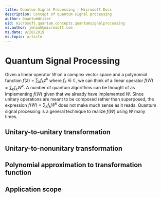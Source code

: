 ```yaml
---
title: Quantum Signal Processing | Microsoft Docs 
description: Concept of quantum signal processing
author: QuantumWriter
uid: microsoft.quantum.concepts.quantumsignalprocessing
ms.author: jwhaah@microsoft.com 
ms.date: 9/20/2019
ms.topic: article
---
```


# Quantum Signal Processing

Given a linear operator $W$ on a complex vector space and a polynomial function $f(z) = \sum_k f_k z^k$ where $f_k \in \mathbb{C}$,
we can think of a linear operator $f(W) = \sum_k f_k W^k$.
A number of quantum algorithms can be thought of as implementing $f(W)$ given that we already have implemented $W$.
Since unitary operations are meant to be composed rather than superposed,
the expression $f(W) = \sum_k f_k W^k$ does not make much sense as it reads.
Quantum signal processing is a general technique to realize $f(W)$ using $W$ many times.

## Unitary-to-unitary transformation

## Unitary-to-nonunitary transformation

## Polynomial approximation to transformation function

## Application scope